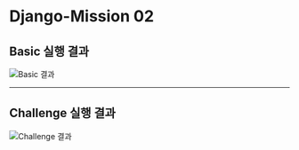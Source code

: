 # Django-Mission 02

## Basic 실행 결과
![Basic 결과](https://user-images.githubusercontent.com/52959353/163395951-9fb7e542-ec6a-471c-9a1b-8581d8a1b5f9.gif)

---

## Challenge 실행 결과
![Challenge 결과](https://user-images.githubusercontent.com/52959353/163396402-9c7e6fae-1491-4e59-9eb4-162fb7e5430e.gif)
